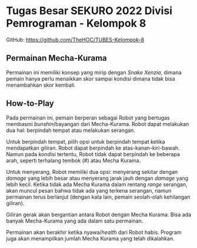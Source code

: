 # Tugas Besar SEKURO 2022 Divisi Pemrograman - Kelompok 8

GitHub: https://github.com/TheHOC/TUBES-Kelompok-8

## Permainan Mecha-Kurama
Permainan ini memiliki konsep yang mirip dengan _Snake Xenzia_, dimana pemain hanya perlu menaikkan skor sampai kondisi dimana tidak bisa menambahkan skor kembali.

## How-to-Play
Pada permainan ini, pemain berperan sebagai Robot yang bertugas membasmi _bunshin_/bayangan dari Mecha-Kurama. Robot dapat melakukan dua hal: berpindah tempat atau melakukan serangan.

Untuk berpindah tempat, pilih opsi untuk berpindah tempat ketika mendapatkan giliran. Robot dapat berpindah ke atas-kanan-kiri-bawah. Namun pada kondisi tertentu, Robot tidak dapat berpindah ke beberapa arah, seperti terhalang tembok (#) atau Mecha Kurama.

Untuk menyerang, Robot memiliki dua opsi: menyerang sekitar dengan _damage_ yang lebih besar atau menyerang jarak jauh dengan _damage_ yang lebih kecil. Ketika tidak ada Mecha Kurama dalam rentang _range_ serangan, akan muncul pesan bahwa tidak ada yang terkena serangan, namun permainan terus berlanjut (dengan kata lain, pemain seolah-olah kehilangan giliran).

Giliran gerak akan bergantian antara Robot dengan Mecha Kurama. Bisa ada banyak Mecha-Kurama yang ada dalam satu permainan.

Permainan akan berakhir ketika nyawa/_health_ dari Robot habis. Program juga akan menampilkan jumlah Mecha Kurama yang telah dikalahkan.